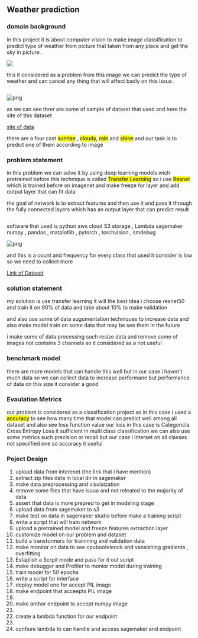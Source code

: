  <html>
    <body>
<h2>Weather prediction</h2>
<h3>domain background </h3>
<p>
in this project it is about computer vision to make image classification to predict type of weather from picture that taken from any place and get the sky in picture .
</p>
<img src="https://imerit.net/wp-content/uploads/2021/07/Weather-recognition-1024x567.jpg">
    </body>
</html>

<p>this it considered as a problem from this image we can predict the type of weather and can cancel any thing that will affect badly on this issua .</p>


```python

```


    
![png](output_2_0.png)
    


<p> as we can see threr are some of sample of dataset that used and here the site of this dataset </p>
<a href ="https://imerit.net/blog/top-13-machine-learning-image-classification-datasets-all-pbm/">site of data</a>

<p>there are a four cast <mark>sunrise</mark> , <mark>cloudy</mark>, <mark>rain</mark> and <mark>shine</mark> and our task is to predict one of them according to image </p>

<h3>problem statement</h3>
<p>in this problem we can solve it by using deep learning models wich pretrained before this technique is called <mark>Transfer Learning</mark> so i use <mark>Resnet</mark> which is trained before on imagenet and make freeze for layer and add output layer that can fit data</p>
<p>the goal of network is to extract features and then use it and pass it through the fully connected layers which has an output layer that can predict result </p>



```python

```

software that used is 
python
aws cloud 
S3 storage  , Lambda 
sagemaker 
numpy , pandas , matplotlib , pytorch , torchvision , smdebug
    
![png](output_6_0.png)
    


<p>and this is a count and frequency for every class that used it consider is low so we need to collect more </p>
<a href ="https://prod-dcd-datasets-cache-zipfiles.s3.eu-west-1.amazonaws.com/4drtyfjtfy-1.zip">Link of Dataset</a>

<h3>solution statement</h3>
<p>my solution is use transfer learning it will the best idea i choose resnet50 and train it on 90% of data and take about 10% to make validation</p>
<p>and also use some of data augumentation techniques to increase data and also make model train on some data that may be see them in the future
    </p>
    <p>i make some of data processing such resize data and remove some of images not contains 3 channels so it considered as a not useful
    </p>

<h3>benchmark model</h3>
<p>there are more models that can handle this well but in our case i haven't much data so we can collect data to increase performane but performance of data on this size it consider a good </p>

<h3>Evaulation Metrics</h3>
<p>our problem is considered as a classification project so in this case i used a <mark>accuracy</mark> to see how many time that model can predict well among all dataset and also see loss function value our loss in this case is Categoricla Cross Entropy Loss it sufficient in multi class classification we can also use some metrics such precision or recall but our case i interset on all classes not speciified one so accuracy it useful</p>

<h3>Poject Design</h3>
<ol>
    <li>upload data from interenet (the link that i have mention)</li>
    <li>extract zip files data in local dir in sagemaker</li>
    <li>make data preprocessing and visulaization </li>
    <li>remove some files that have isuua and not releated to the majority of data </li>
    <li>assert that data is more prepred to get in modeling stage </li>
    <li>upload data from sagemaker to s3</li>
    <li>make test on data in sagemaker studio before make a training script </li>
    <li>write a script that will train network</li>
    <li>upload a pretrained model and freeze features extraction layer </li>
    <li>customize model on our problem and dataset </li>
    <li>build a transformers for trainining and validation data </li>
    <li>make monitor on data to see cpubootelenck and vansishing gradients , overfitting</li>
    <li>Estaplish a Scrpit mode and pass for it out script</li>
    <li>make debugger and Profiler to monior model during training</li>
    <li>train model for 50 epochs</li>
    <li>write a script for interface </li>
    <li>deploy model one for accept PIL image</li>
    <li>make endpoint that acceepts PIL image<li>
    <li>make anthor endpoint to accept numpy image<li>
    <li>create a lambda function for our endpoint<li>
    <li>confiure lambda to can handle and access sagemaker and endpoint </li>
 </ol>


```python

```
